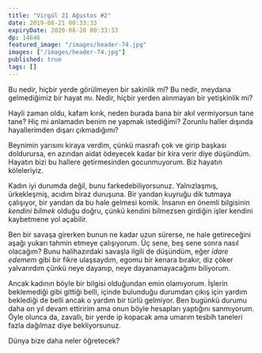 ```yaml
---
title: "Virgül 21 Ağustos #2"
date: 2019-08-21 00:33:33
expiryDate: 2020-08-20 00:33:33
dp: 14646
featured_image: "/images/header-74.jpg"
images: ["/images/header-74.jpg"]
published: true
tags: []
---
```




Bu nedir, hiçbir yerde görülmeyen bir sakinlik mi? Bu nedir, meydana
gelmediğimiz bir hayat mı. Nedir, hiçbir yerden alınmayan bir yetişkinlik mi?

Hayli zaman oldu, kafam kırık, neden burada bana bir akıl vermiyorsun tane tane?
Hiç mi anlamadın benim ne yapmak istediğimi? Zorunlu haller dışında
hayallerimden dışarı çıkmadığımı?

Beynimin yarısını kiraya verdim, çünkü masrafı çok ve girip başkası doldurursa,
en azından aidat ödeyecek kadar bir kira verir diye düşündüm. Hayatın bizi bu
hallere getirmesinden gocunmuyorum. Biz hayatın köleleriyiz.

Kadın iyi durumda değil, bunu farkedebiliyorsunuz. Yalnızlaşmış, ürkekleşmiş,
acıdım biraz duruşuna. Bir yandan kuyruğu dik tutmaya çalışıyor, bir yandan da
bu hale gelmesi komik. İnsanın en önemli bilgisinin *kendini bilmek* olduğu
doğru, çünkü kendini bilmezsen girdiğin işler kendini kaybetmene yol açabilir.

Ben bir savaşa girerken bunun ne kadar uzun sürerse, ne hale getireceğini aşağı
yukarı tahmin etmeye çalışıyorum. Üç sene, beş sene sonra nasıl olacağım? Bunu
halihazırdaki savaşla ilgili de düşündüm, eğer *idare edemem* gibi bir fikre
ulaşsaydım, egomu bir kenara bırakır, diz çöker yalvarırdım çünkü neye dayanıp,
neye dayanamayacağımı biliyorum.

Ancak kadının böyle bir bilgisi olduğundan emin olamıyorum. İşlerin beklemediği
gibi gittiği belli, içinde bulunduğu durumdan çıkış için yardım beklediği de
belli ancak o yardım bir türlü gelmiyor. Ben bugünkü durumu daha on yıl devam
ettiririm ama onun böyle hesapları yaptığını sanmıyorum. Öyle olunca da,
zavallı, bir yerde ip kopacak ama umarım tesbih taneleri fazla dağılmaz diye
bekliyorsunuz.

Dünya bize daha neler öğretecek? 

